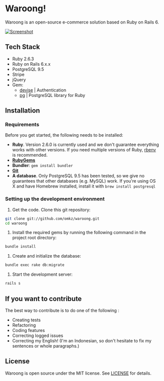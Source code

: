 # Waroong!

Waroong is an open-source e-commerce solution based on Ruby on Rails 6.

[![Screenshot](https://raw.githubusercontent.com/omkz/waroong/master/public/Screenshot.png)](https://www.youtube.com/watch?v=4hOGtcj1WBE)

## Tech Stack

- Ruby 2.6.3
- Ruby on Rails 6.x.x
- PostgreSQL 9.5
- Stripe
- jQuery
- Gem: 
    -  [devise](https://github.com/plataformatec/devise) | Authentication
    -  [pg](https://github.com/ged/ruby-pg) | PostgreSQL library for Ruby

## Installation

### Requirements

Before you get started, the following needs to be installed:
  * **Ruby**. Version 2.6.0 is currently used and we don't guarantee everything works with other versions. If you need multiple versions of Ruby, [rbenv](https://rbenv.org) is recommended.
  * [**RubyGems**](http://rubygems.org/)
  * **Bundler**: `gem install bundler`
  * [**Git**](http://help.github.com/git-installation-redirect)
  * **A database**. Only PostgreSQL 9.5 has been tested, so we give no guarantees that other databases (e.g. MySQL) work. If you're using OS X and have Homebrew installed, install it with `brew install postgresql`
  
### Setting up the development environment

1. Get the code. Clone this git repository:

  ```bash
  git clone git://github.com/omkz/waroong.git
  cd waroong
  ```

1. Install the required gems by running the following command in the project root directory:

  ```bash
  bundle install
  ```

1. Create and initialize the database:

  ```bash
  bundle exec rake db:migrate
  ```

1. Start the development server:

  ```bash
  rails s
  ```

## If you want to contribute

The best way to contribute is to do one of the following :
* Creating tests
* Refactoring
* Coding features
* Correcting logged issues
* Correcting my English! (I'm an Indonesian, so don't hesitate to fix my sentences or whole paragraphs.)

## License

Waroong is open source under the MIT license. See [LICENSE](LICENSE) for details.

